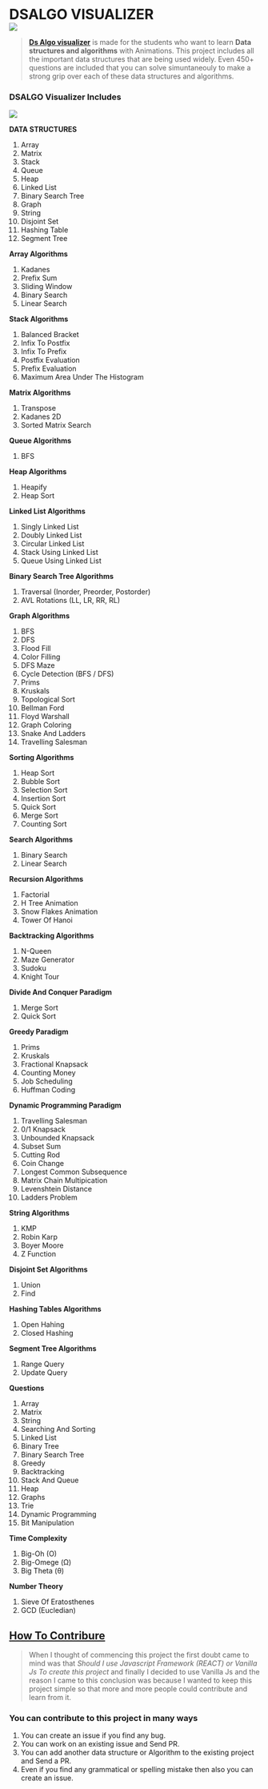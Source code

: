 <h1 style="text-algin:center;margin:auto;">DSALGO VISUALIZER </h1>

<img src="https://github.com/jhabarsingh/DSALGO-Visualizer/blob/main/git_home/Selectionshot_2020-11-22_21:33:02.png?raw=true" />

> **<a href="https://jhabarsingh.github.io/DSALGO-Visualizer/" >Ds Algo visualizer</a>** is made for the students who want to learn **Data structures and algorithms** with Animations. This project includes all the important data structures that are  being used widely. Even 450+ questions are included that you can solve simuntaneouly to make a strong grip over each of these data structures and algorithms.   

### DSALGO Visualizer Includes

<img src="https://github.com/jhabarsingh/DSALGO-Visualizer/blob/main/git_home/gif.gif?raw=true" />

**DATA STRUCTURES**
 1.  Array
 2.  Matrix
 3.  Stack
 4.  Queue
 5.  Heap
 6.  Linked List
 7.  Binary Search Tree
 8.  Graph
 9.  String
 10. Disjoint Set
 11. Hashing Table
 12. Segment Tree

**Array Algorithms**
  1. Kadanes
  2. Prefix Sum
  3. Sliding Window
  4. Binary Search
  5. Linear Search

**Stack Algorithms**
  1. Balanced Bracket
  2. Infix  To Postfix
  3. Infix To Prefix
  4. Postfix Evaluation
  5. Prefix Evaluation
  6. Maximum Area Under The Histogram

**Matrix Algorithms**
  1. Transpose
  2. Kadanes 2D
  3. Sorted Matrix Search

**Queue Algorithms**
  1. BFS

**Heap Algorithms**
  1. Heapify
  2. Heap Sort

**Linked List Algorithms**
  1. Singly Linked List
  2. Doubly Linked List
  3. Circular Linked List
  4. Stack Using Linked List
  5. Queue Using Linked List

**Binary Search Tree Algorithms**
  1. Traversal (Inorder, Preorder, Postorder)
  2. AVL Rotations (LL, LR, RR, RL)

**Graph Algorithms**
  1.  BFS
  2.  DFS
  3.  Flood Fill
  4.  Color Filling
  5.  DFS Maze
  6.  Cycle Detection (BFS / DFS)
  7.  Prims
  8.  Kruskals
  9.  Topological Sort
  10. Bellman Ford
  11. Floyd Warshall
  12. Graph Coloring
  13. Snake And Ladders
  14. Travelling Salesman
  
 **Sorting Algorithms**
  1. Heap Sort
  2. Bubble Sort
  3. Selection Sort
  4. Insertion Sort
  5. Quick Sort
  6. Merge Sort
  7. Counting Sort

**Search Algorithms**
  1. Binary Search
  2. Linear Search

**Recursion Algorithms**
  1. Factorial 
  2. H Tree Animation
  3. Snow Flakes Animation
  4. Tower Of Hanoi

**Backtracking Algorithms**
  1. N-Queen
  2. Maze Generator
  3. Sudoku
  4. Knight Tour

**Divide And Conquer Paradigm**
  1. Merge Sort
  2. Quick Sort

**Greedy Paradigm**
  1. Prims
  2. Kruskals
  3. Fractional Knapsack
  4. Counting Money
  5. Job Scheduling
  6. Huffman Coding
 
**Dynamic Programming Paradigm**
  1.  Travelling Salesman
  2.  0/1 Knapsack
  3.  Unbounded Knapsack
  4.  Subset Sum
  5.  Cutting Rod
  6.  Coin Change
  7.  Longest Common Subsequence
  8.  Matrix Chain Multipication 
  9.  Levenshtein Distance 
  10. Ladders Problem

**String Algorithms**
  1. KMP
  2. Robin Karp
  3. Boyer Moore
  4. Z Function

**Disjoint Set Algorithms**
  1. Union
  2. Find

**Hashing Tables Algorithms**
  1. Open Hahing
  2. Closed Hashing

**Segment Tree Algorithms**
  1. Range Query 
  2. Update Query

**Questions**
  1.  Array
  2.  Matrix
  3.  String
  4.  Searching And Sorting
  5.  Linked List
  6.  Binary Tree
  7.  Binary Search Tree
  8.  Greedy
  9.  Backtracking
  10. Stack And Queue
  11. Heap
  12. Graphs
  13. Trie
  14. Dynamic Programming
  15. Bit Manipulation
 

**Time Complexity**
  1. Big-Oh (O)
  2. Big-Omege (Ω)
  3. Big Theta (θ)

**Number Theory**
  1. Sieve Of Eratosthenes
  2. GCD (Eucledian)


## <a href="https://medium.com/mindsdb/contributing-to-an-open-source-project-how-to-get-started-6ba812301738">How To Contribure</a>
> When I thought of commencing this project the first doubt came to mind was that *Should I use Javascript Framework (REACT) or Vanilla Js To create this project* and finally I decided to use  Vanilla Js and the reason I came to this conclusion was because I wanted to keep this project simple so that more and more people could contribute and learn from it.

### You can contribute to this project in many ways
 1. You can create an issue if you find any bug.
 2. You can work on an existing issue and Send PR.
 3. You can add another data structure or Algorithm to the existing project and Send a PR.
 4. Even if you find any grammatical or spelling mistake then also you can create an issue.

